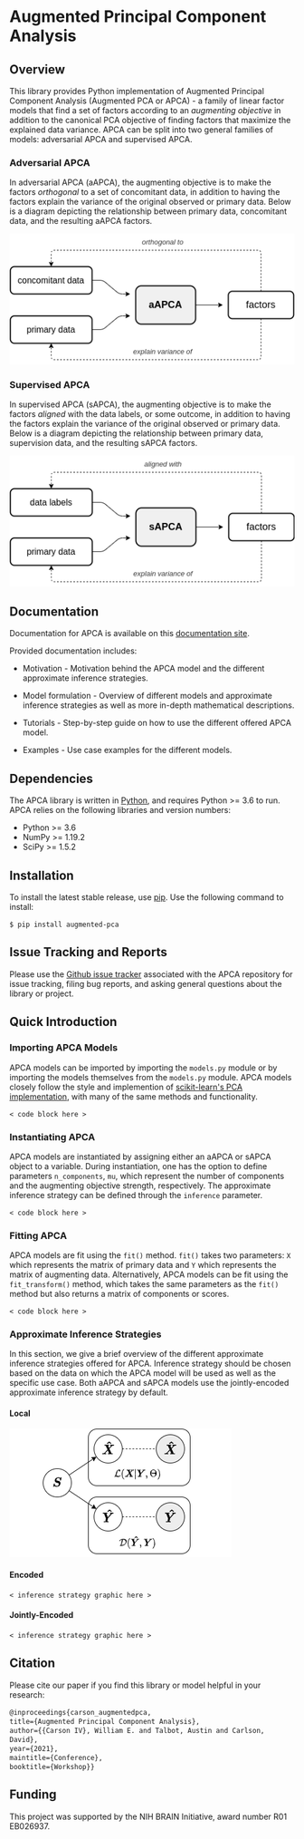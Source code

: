 # Augmented Principal Component Analysis


## Overview

This library provides Python implementation of Augmented Principal Component Analysis (Augmented PCA or APCA) - a family of linear factor models that find a set of factors according to an *augmenting objective* in addition to the canonical PCA objective of finding factors that maximize the explained data variance. APCA can be split into two general families of models: adversarial APCA and supervised APCA.


### Adversarial APCA

In adversarial APCA (aAPCA), the augmenting objective is to make the factors *orthogonal* to a set of concomitant data, in addition to having the factors explain the variance of the original observed or primary data. Below is a diagram depicting the relationship between primary data, concomitant data, and the resulting aAPCA factors.

![aAPCA diagram](docs/images/aapca_diagram.png)


### Supervised APCA

In supervised APCA (sAPCA), the augmenting objective is to make the factors *aligned* with the data labels, or some outcome, in addition to having the factors explain the variance of the original observed or primary data. Below is a diagram depicting the relationship between primary data, supervision data, and the resulting sAPCA factors.

![sAPCA diagram](docs/images/sapca_diagram.png)


## Documentation

Documentation for APCA is available on this [documentation site]().

Provided documentation includes:

* Motivation - Motivation behind the APCA model and the different approximate inference strategies.

* Model formulation - Overview of different models and approximate inference strategies as well as more in-depth mathematical descriptions.

* Tutorials - Step-by-step guide on how to use the different offered APCA model.

* Examples - Use case examples for the different models.


## Dependencies

The APCA library is written in [Python](https://www.python.org/), and requires Python >= 3.6 to run. APCA relies on the following libraries and version numbers:

* Python >= 3.6
* NumPy >= 1.19.2
* SciPy >= 1.5.2


## Installation

To install the latest stable release, use [pip](https://pip.pypa.io/en/stable/reference/pip_install/). Use the following command to install:

    $ pip install augmented-pca


## Issue Tracking and Reports

Please use the [Github issue tracker](https://github.com/wecarsoniv/augmented-pca/issues) associated with the APCA repository for issue tracking, filing bug reports, and asking general questions about the library or project.


## Quick Introduction


### Importing APCA Models

APCA models can be imported by importing the `models.py` module or by importing the models themselves from the `models.py` module. APCA models closely follow the style and implemention of [scikit-learn's PCA implementation](https://scikit-learn.org/stable/modules/generated/sklearn.decomposition.PCA.html), with many of the same methods and functionality.

    < code block here >


### Instantiating APCA

APCA models are instantiated by assigning either an aAPCA or sAPCA object to a variable. During instantiation, one has the option to define parameters `n_components`, `mu`, which represent the number of components and the augmenting objective strength, respectively. The approximate inference strategy can be defined through the `inference` parameter.

    < code block here >


### Fitting APCA

APCA models are fit using the `fit()` method. `fit()` takes two parameters: `X` which represents the matrix of primary data and `Y` which represents the matrix of augmenting data. Alternatively, APCA models can be fit using the `fit_transform()` method, which takes the same parameters as the `fit()` method but also returns a matrix of components or scores.

    < code block here >


### Approximate Inference Strategies

In this section, we give a brief overview of the different approximate inference strategies offered for APCA. Inference strategy should be chosen based on the data on which the APCA model will be used as well as the specific use case. Both aAPCA and sAPCA models use the jointly-encoded approximate inference strategy by default.


#### Local

![local inference diagram](docs/images/local_inference_diagram.png)


#### Encoded

    < inference strategy graphic here >


#### Jointly-Encoded

    < inference strategy graphic here >


## Citation

Please cite our paper if you find this library or model helpful in your research:

    @inproceedings{carson_augmentedpca,
    title={Augmented Principal Component Analysis},
    author={{Carson IV}, William E. and Talbot, Austin and Carlson, David},
    year={2021},
    maintitle={Conference},
    booktitle={Workshop}}


## Funding

This project was supported by the NIH BRAIN Initiative, award number R01 EB026937.

